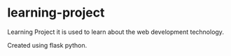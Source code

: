 # learning-project
Learning Project it is used to learn about the web development technology.

Created using flask python.
